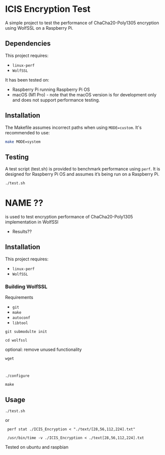 # ICIS Encryption Test

A simple project to test the performance of ChaCha20-Poly1305 encryption using WolfSSL on a Raspberry Pi.

## Dependencies

This project requires:
- `linux-perf` 
- `WolfSSL`

  
It has been tested on:
- Raspberry Pi running Raspberry Pi OS
- macOS (M1 Pro) - note that the macOS version is for development only and does not support performance testing.

## Installation

The Makefile assumes incorrect paths when using `MODE=custom`. It's recommended to use:

```bash
make MODE=system
```

## Testing

A test script (test.sh) is provided to benchmark performance using `perf`. It is designed for Raspberry Pi OS and assumes it’s being run on a Raspberry Pi.

```bash
./test.sh
```


# NAME ??

is used to test encryption performance of ChaCha20-Poly1305 implementation in WolfSSl
* Results??  

## Installation

This project requires:
- `linux-perf`
- `WolfSSL`

### Building WolfSSL

Requirements 
- `git`
- ``make``
- ``autoconf``
- ``libtool``

```shell
git submodulte init

cd wolfssl
```
optional: remove unused functionality
```shell
wget
```

```shell


./configure

make
```

## Usage
```shell
./test.sh
```
or
```shell
 perf stat ./ICIS_Encryption < "./text/[28,56,112,224].txt"
 
 /usr/bin/time -v ./ICIS_Encryption < ./text[28,56,112,224].txt
```




Tested on ubuntu and raspbian



